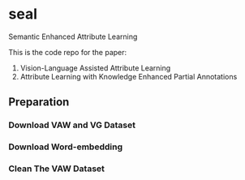 # seal
Semantic Enhanced Attribute Learning

This is the code repo for the paper:
1. Vision-Language Assisted Attribute Learning
2. Attribute Learning with Knowledge Enhanced Partial Annotations


## Preparation


### Download VAW and VG Dataset



### Download Word-embedding


### Clean The VAW Dataset

